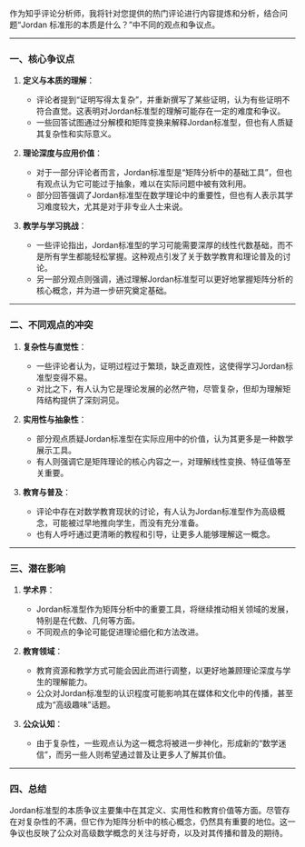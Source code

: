 作为知乎评论分析师，我将针对您提供的热门评论进行内容提炼和分析，结合问题“Jordan 标准形的本质是什么？”中不同的观点和争议点。

---

### 一、核心争议点
1. **定义与本质的理解**：
   - 评论者提到“证明写得太复杂”，并重新撰写了某些证明，认为有些证明不符合直觉。这表明对Jordan标准型的理解可能存在一定的难度和争议。
   - 一些回答试图通过分解模和矩阵变换来解释Jordan标准型，但也有人质疑其复杂性和实际意义。

2. **理论深度与应用价值**：
   - 对于一部分评论者而言，Jordan标准型是“矩阵分析中的基础工具”，但也有观点认为它可能过于抽象，难以在实际问题中被有效利用。
   - 部分回答强调了Jordan标准型在数学理论中的重要性，但也有人表示其学习难度较大，尤其是对于非专业人士来说。

3. **教学与学习挑战**：
   - 一些评论指出，Jordan标准型的学习可能需要深厚的线性代数基础，而不是所有学生都能轻松掌握。这种观点引发了关于数学教育和理论普及的讨论。
   - 另一部分观点则强调，通过理解Jordan标准型可以更好地掌握矩阵分析的核心概念，并为进一步研究奠定基础。

---

### 二、不同观点的冲突
1. **复杂性与直觉性**：
   - 一些评论者认为，证明过程过于繁琐，缺乏直观性，这使得学习Jordan标准型变得不易。
   - 对比之下，有人认为它是理论发展的必然产物，尽管复杂，但却为理解矩阵结构提供了深刻洞见。

2. **实用性与抽象性**：
   - 部分观点质疑Jordan标准型在实际应用中的价值，认为其更多是一种数学展示工具。
   - 有人则强调它是矩阵理论的核心内容之一，对理解线性变换、特征值等至关重要。

3. **教育与普及**：
   - 评论中存在对数学教育现状的讨论，有人认为Jordan标准型作为高级概念，可能被过早地推向学生，而没有充分准备。
   - 也有人呼吁通过更清晰的教程和引导，让更多人能够理解这一概念。

---

### 三、潜在影响
1. **学术界**：
   - Jordan标准型作为矩阵分析中的重要工具，将继续推动相关领域的发展，特别是在代数、几何等方面。
   - 不同观点的争论可能促进理论细化和方法改进。

2. **教育领域**：
   - 教育资源和教学方式可能会因此而进行调整，以更好地兼顾理论深度与学生的理解能力。
   - 公众对Jordan标准型的认识程度可能影响其在媒体和文化中的传播，甚至成为“高级趣味”话题。

3. **公众认知**：
   - 由于复杂性，一些观点认为这一概念将被进一步神化，形成新的“数学迷信”，而另一些人则希望通过普及让更多人了解其价值。

---

### 四、总结
Jordan标准型的本质争议主要集中在其定义、实用性和教育价值等方面。尽管存在对复杂性的不满，但它作为矩阵分析中的核心概念，仍然具有重要的地位。这一争议也反映了公众对高级数学概念的关注与好奇，以及对其传播和普及的期待。
